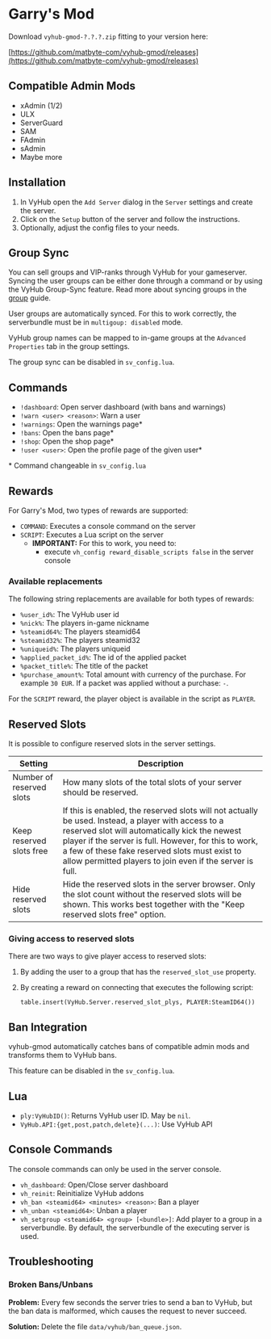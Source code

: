 # Garry's Mod

Download `vyhub-gmod-?.?.?.zip` fitting to your version here:

[https://github.com/matbyte-com/vyhub-gmod/releases](https://github.com/matbyte-com/vyhub-gmod/releases)

## Compatible Admin Mods

- xAdmin (1/2)
- ULX
- ServerGuard
- SAM
- FAdmin
- sAdmin
- Maybe more

## Installation

1. In VyHub open the `Add Server` dialog in the `Server` settings and create the server.
2. Click on the `Setup` button of the server and follow the instructions.
3. Optionally, adjust the config files to your needs.

## Group Sync

You can sell groups and VIP-ranks through VyHub for your gameserver. Syncing the user groups can be either done through
a command or by using the VyHub Group-Sync feature. Read more about syncing groups in
the [group](../guide/group/group_sync.md) guide.

User groups are automatically synced. For this to work correctly, the serverbundle must be in `multigoup: disabled`
mode.

VyHub group names can be mapped to in-game groups at the `Advanced Properties` tab in the group settings.

The group sync can be disabled in `sv_config.lua`.

## Commands

- `!dashboard`: Open server dashboard (with bans and warnings)
- `!warn <user> <reason>`: Warn a user
- `!warnings`: Open the warnings page*
- `!bans`: Open the bans page*
- `!shop`: Open the shop page*
- `!user <user>`: Open the profile page of the given user*

\* Command changeable in `sv_config.lua`

## Rewards

For Garry's Mod, two types of rewards are supported:

- `COMMAND`: Executes a console command on the server
- `SCRIPT`: Executes a Lua script on the server
    - **IMPORTANT:** For this to work, you need to:
        - execute `vh_config reward_disable_scripts false` in the server console

### Available replacements

The following string replacements are available for both types of rewards:

- `%user_id%`: The VyHub user id
- `%nick%`: The players in-game nickname
- `%steamid64%`: The players steamid64
- `%steamid32%`: The players steamid32
- `%uniqueid%`: The players uniqueid
- `%applied_packet_id%`: The id of the applied packet
- `%packet_title%`: The title of the packet
- `%purchase_amount%`: Total amount with currency of the purchase. For example `30 EUR`. If a packet was applied without
  a purchase: `-`.

For the `SCRIPT` reward, the player object is available in the script as `PLAYER`.

## Reserved Slots

It is possible to configure reserved slots in the server settings.

| Setting                  | Description                                                                                                                                                                                                                                                                                                                 |
|--------------------------|-----------------------------------------------------------------------------------------------------------------------------------------------------------------------------------------------------------------------------------------------------------------------------------------------------------------------------|
| Number of reserved slots | How many slots of the total slots of your server should be reserved.                                                                                                                                                                                                                                                        |
| Keep reserved slots free | If this is enabled, the reserved slots will not actually be used. Instead, a player with access to a reserved slot will automatically kick the newest player if the server is full. However, for this to work, a few of these fake reserved slots must exist to allow permitted players to join even if the server is full. |
| Hide reserved slots      | Hide the reserved slots in the server browser. Only the slot count without the reserved slots will be shown. This works best together with the "Keep reserved slots free" option.                                                                                                                                           |

### Giving access to reserved slots

There are two ways to give player access to reserved slots:

1. By adding the user to a group that has the `reserved_slot_use` property.
2. By creating a reward on connecting that executes the following script:

   `table.insert(VyHub.Server.reserved_slot_plys, PLAYER:SteamID64())`

## Ban Integration

vyhub-gmod automatically catches bans of compatible admin mods and transforms them to VyHub bans.

This feature can be disabled in the `sv_config.lua`.

## Lua

- `ply:VyHubID()`: Returns VyHub user ID. May be `nil`.
- `VyHub.API:{get,post,patch,delete}(...)`: Use VyHub API

## Console Commands

The console commands can only be used in the server console.

- `vh_dashboard`: Open/Close server dashboard
- `vh_reinit`: Reinitialize VyHub addons
- `vh_ban <steamid64> <minutes> <reason>`: Ban a player
- `vh_unban <steamid64>`: Unban a player
- `vh_setgroup <steamid64> <group> [<bundle>]`: Add player to a group in a serverbundle. By default, the serverbundle of
  the executing server is used.

## Troubleshooting

### Broken Bans/Unbans

__Problem:__ Every few seconds the server tries to send a ban to VyHub, but the ban data is malformed, which causes the
request to never succeed.

__Solution:__ Delete the file `data/vyhub/ban_queue.json`.
